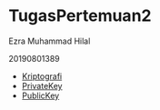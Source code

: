 # TugasPertemuan2
<p>Ezra Muhammad Hilal</p>
<p>20190801389</p>
<ul>
  <li><a href="kriptografi.py">Kriptografi</a></li>
  <li><a href="private.pem">PrivateKey</a></li>
  <li><a href="public.pem">PublicKey</a></li>
</ul>
